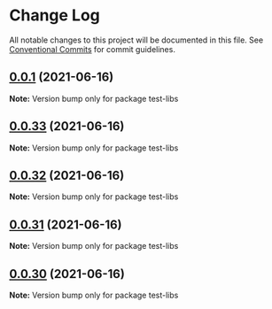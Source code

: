# Change Log

All notable changes to this project will be documented in this file.
See [Conventional Commits](https://conventionalcommits.org) for commit guidelines.

## [0.0.1](https://github.com/huanhuanwa/test-puba/compare/v0.0.33...v0.0.1) (2021-06-16)

**Note:** Version bump only for package test-libs





## [0.0.33](https://github.com/huanhuanwa/test-puba/compare/v0.0.32...v0.0.33) (2021-06-16)

**Note:** Version bump only for package test-libs





## [0.0.32](https://github.com/huanhuanwa/test-puba/compare/v0.0.31...v0.0.32) (2021-06-16)

**Note:** Version bump only for package test-libs





## [0.0.31](https://github.com/huanhuanwa/test-puba/compare/v0.0.30...v0.0.31) (2021-06-16)

**Note:** Version bump only for package test-libs





## [0.0.30](https://github.com/huanhuanwa/test-puba/compare/v0.0.29...v0.0.30) (2021-06-16)

**Note:** Version bump only for package test-libs
